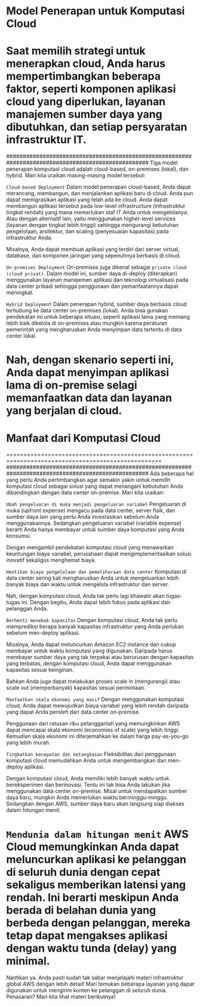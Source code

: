 # Model Penerapan untuk Komputasi Cloud
Saat memilih strategi untuk menerapkan cloud, Anda harus mempertimbangkan beberapa faktor, seperti komponen aplikasi cloud yang diperlukan, layanan manajemen sumber daya yang dibutuhkan, dan setiap persyaratan infrastruktur IT.
===================================================================================================
###################################################################################################
Tiga model penerapan komputasi cloud adalah cloud-based, on-premises (lokal), dan hybrid. Mari kita uraikan masing-masing model tersebut:

`Cloud-based Deployment`
Dalam model penerapan cloud-based, Anda dapat merancang, membangun, dan menjalankan aplikasi baru di cloud. Anda pun dapat memigrasikan aplikasi yang telah ada ke cloud.
Anda dapat membangun aplikasi tersebut pada low-level infrastructure (infrastruktur tingkat rendah) yang mana memerlukan staf IT Anda untuk mengelolanya. Atau dengan alternatif lain, yaitu menggunakan higher-level services (layanan dengan tingkat lebih tinggi) sehingga mengurangi kebutuhan pengelolaan, arsitektur, dan scaling (penyesuaian kapasitas) pada infrastruktur Anda.

Misalnya, Anda dapat membuat aplikasi yang terdiri dari server virtual, database, dan komponen jaringan yang sepenuhnya berbasis di cloud.

`On-premises Deployment`
On-premises juga dikenal sebagai ``private cloud (cloud privat)``. Dalam model ini, sumber daya di-deploy (diterapkan) menggunakan layanan manajemen aplikasi dan teknologi virtualisasi pada data center pribadi sehingga penggunaan dan pemanfaatannya dapat meningkat.

`Hybrid Deployment`
Dalam penerapan hybrid, sumber daya berbasis cloud terhubung ke data center on-premises (lokal). Anda bisa gunakan pendekatan ini untuk beberapa situasi, seperti aplikasi lama yang memang lebih baik dikelola di on-premises atau mungkin karena peraturan pemerintah yang mengharuskan Anda menyimpan data tertentu di data center lokal.

Nah, dengan skenario seperti ini, Anda dapat menyimpan aplikasi lama di on-premise selagi memanfaatkan data dan layanan yang berjalan di cloud.
===================================================================================================

# Manfaat dari Komputasi Cloud
===================================================================================================
###################################################################################################
Ada beberapa hal yang perlu Anda pertimbangkan agar semakin yakin untuk memilih komputasi cloud sebagai solusi yang dapat menangani kebutuhan Anda dibandingkan dengan data center on-premise. Mari kita uraikan:

`Ubah pengeluaran di muka menjadi pengeluaran variabel`
Pengeluaran di muka (upfront expense) mengacu pada data center, server fisik, dan sumber daya lain yang perlu Anda investasikan sebelum Anda menggunakannya. Sedangkan pengeluaran variabel (variable expense) berarti Anda hanya membayar untuk sumber daya komputasi yang Anda konsumsi.

Dengan mengambil pendekatan komputasi cloud yang menawarkan keuntungan biaya variabel, perusahaan dapat mengimplementasikan solusi inovatif sekaligus menghemat biaya.

`Hentikan biaya pengelolaan dan pemeliharaan data center`
Komputasi di data center sering kali mengharuskan Anda untuk mengeluarkan lebih banyak biaya dan waktu untuk mengelola infrastruktur dan server.

Nah, dengan komputasi cloud, Anda tak perlu lagi khawatir akan tugas-tugas ini. Dengan begitu, Anda dapat lebih fokus pada aplikasi dan pelanggan Anda.

`Berhenti menebak kapasitas`
Dengan komputasi cloud, Anda tak perlu memprediksi berapa banyak kapasitas infrastruktur yang Anda perlukan sebelum men-deploy aplikasi.

Misalnya, Anda dapat meluncurkan Amazon EC2 instance dan cukup membayar untuk waktu komputasi yang digunakan. Daripada harus membayar sumber daya yang tak terpakai atau berurusan dengan kapasitas yang terbatas, dengan komputasi cloud, Anda dapat menggunakan kapasitas sesuai keinginan.

Bahkan Anda juga dapat melakukan proses scale in (mengurangi) atau scale out (memperbanyak) kapasitas sesuai permintaan.

`Manfaatkan skala ekonomi yang masif`
Dengan menggunakan komputasi cloud, Anda dapat mewujudkan biaya variabel yang lebih rendah daripada yang dapat Anda peroleh dari data center on-premise.

Penggunaan dari ratusan ribu pelangganlah yang memungkinkan AWS dapat mencapai skala ekonomi (economies of scale) yang lebih tinggi. Kemudian skala ekonomi ini diterjemahkan ke dalam harga pay-as-you-go yang lebih murah.

`Tingkatkan kecepatan dan ketangkasan`
Fleksibilitas dari penggunaan komputasi cloud memudahkan Anda untuk mengembangkan dan men-deploy aplikasi.

Dengan komputasi cloud, Anda memiliki lebih banyak waktu untuk bereksperimen dan berinovasi. Tentu ini tak bisa Anda lakukan jika menggunakan data center on-premise. Misal untuk mendapatkan sumber daya baru, mungkin Anda memerlukan waktu berminggu-minggu. Sedangkan dengan AWS, sumber daya baru akan langsung siap diakses dalam hitungan menit.

`Mendunia dalam hitungan menit`
AWS Cloud memungkinkan Anda dapat meluncurkan aplikasi ke pelanggan di seluruh dunia dengan cepat sekaligus memberikan latensi yang rendah. Ini berarti meskipun Anda berada di belahan dunia yang berbeda dengan pelanggan, mereka tetap dapat mengakses aplikasi dengan waktu tunda (delay) yang minimal.
===================================================================================================

Nantikan ya. Anda pasti sudah tak sabar menjelajahi materi infrastruktur global AWS dengan lebih detail! Mari temukan beberapa layanan yang dapat digunakan untuk mengirim konten ke pelanggan di seluruh dunia. Penasaran? Mari kita lihat materi berikutnya!